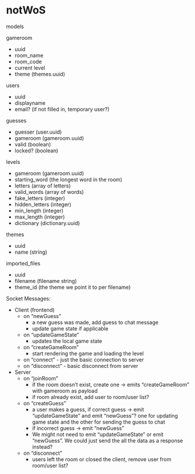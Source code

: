 # notWoS

models

gameroom
- uuid
- room_name
- room_code
- current level
- theme (themes.uuid)

users
- uuid
- displayname
- email? (if not filled in, temporary user?)

guesses
- guesser (user.uuid)
- gameroom (gameroom.uuid)
- valid (boolean)
- locked? (boolean)

levels
- gameroom (gameroom.uuid)
- starting_word (the longest word in the room)
- letters (array of letters)
- valid_words (array of words)
- fake_letters (integer)
- hidden_letters (integer)
- min_length (integer)
- max_length (integer)
- dictionary (dictionary.uuid)

themes
- uuid
- name (string)

imported_files
- uuid
- filename (filename string)
- theme_id (the theme we point it to per filename)

Socket Messages:

- Client (frontend)
    - on “newGuess”
        - a new guess was made, add guess to chat message
        - update game state if applicable
    - on “updateGameState”
        - updates the local game state
    - on “createGameRoom”
        - start rendering the game and loading the level
    - on “connect” - just the basic connection to server
    - on “disconnect” - basic disconnect from server
- Server
    - on “joinRoom”
        - if the room doesn’t exist, create one → emits “createGameRoom” with gameroom as payload
        - if room already exist, add user to room/user list?
    - on “createGuess”
        - a user makes a guess, if correct guess → emit “updateGameState” and emit “newGuess”? one for updating game state and the other for sending the guess to chat
        - if incorrect guess → emit “newGuess”
        - We might not need to emit “updateGameState” or emit “newGuess”. We could just send the all the data as a response instead?
    - on “disconnect”
        - users left the room or closed the client, remove user from room/user list?